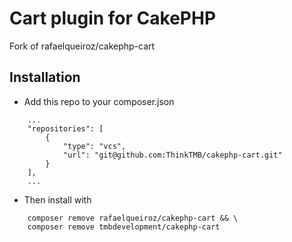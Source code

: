 # Cart plugin for CakePHP

Fork of rafaelqueiroz/cakephp-cart


## Installation


 * Add this repo to your composer.json
```
    ...
    "repositories": [
        {
            "type": "vcs",
            "url": "git@github.com:ThinkTMB/cakephp-cart.git"
        }
    ],
    ...
```

 * Then install with
```
    composer remove rafaelqueiroz/cakephp-cart && \
    composer remove tmbdevelopment/cakephp-cart
```
